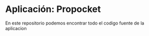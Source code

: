 # Aplicación: Propocket

En este repositorio podemos encontrar todo el codigo fuente de la aplicacion

